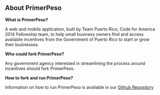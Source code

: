 ## About PrimerPeso

**What is PrimerPeso?**

A web and mobile application, built by Team Puerto Rico, Code for America 2014 Fellowship team, to help small business owners find and access available incentives from the Government of Puerto Rico to start or grow their businesses.

**Who could fork PrimerPeso?**

Any government agency interested in streamlining the process around incentives should fork PrimerPeso.


**How to fork and run PrimerPeso?**

Information on how to run PrimerPeso is available in our [Github Repository](https://github.com/codeforamerica/primerpeso/blob/master/README.md)


